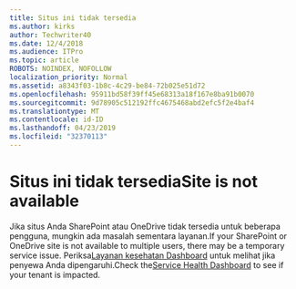 ```yaml
---
title: Situs ini tidak tersedia
ms.author: kirks
author: Techwriter40
ms.date: 12/4/2018
ms.audience: ITPro
ms.topic: article
ROBOTS: NOINDEX, NOFOLLOW
localization_priority: Normal
ms.assetid: a8343f03-1b8c-4c29-be84-72b025e51d72
ms.openlocfilehash: 95911bd58f39ff45e68313a18f167e8ba91b0070
ms.sourcegitcommit: 9d78905c512192ffc4675468abd2efc5f2e4baf4
ms.translationtype: MT
ms.contentlocale: id-ID
ms.lasthandoff: 04/23/2019
ms.locfileid: "32370113"
---
```

# <a name="site-is-not-available"></a><span data-ttu-id="f9de5-102">Situs ini tidak tersedia</span><span class="sxs-lookup"><span data-stu-id="f9de5-102">Site is not available</span></span>

<span data-ttu-id="f9de5-103">Jika situs Anda SharePoint atau OneDrive tidak tersedia untuk beberapa pengguna, mungkin ada masalah sementara layanan.</span><span class="sxs-lookup"><span data-stu-id="f9de5-103">If your SharePoint or OneDrive site is not available to multiple users, there may be a temporary service issue.</span></span> <span data-ttu-id="f9de5-104">Periksa[Layanan kesehatan Dashboard](https://admin.microsoft.com/AdminPortal/Home#/servicehealth) untuk melihat jika penyewa Anda dipengaruhi.</span><span class="sxs-lookup"><span data-stu-id="f9de5-104">Check the[Service Health Dashboard](https://admin.microsoft.com/AdminPortal/Home#/servicehealth) to see if your tenant is impacted.</span></span> 
  

